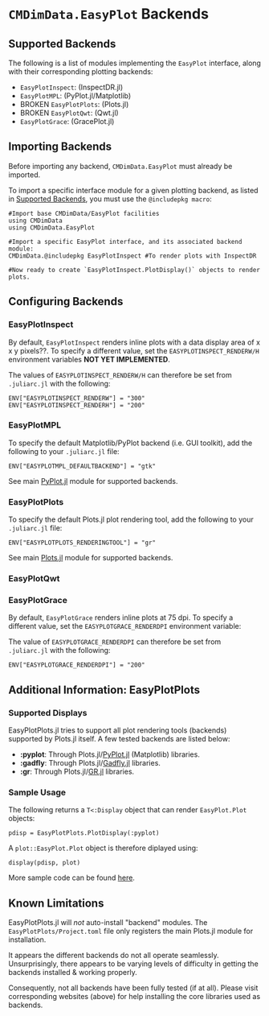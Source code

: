 # `CMDimData.EasyPlot` Backends

<a name="SupportedBackends"></a>
## Supported Backends

The following is a list of modules implementing the `EasyPlot` interface, along with their corresponding plotting backends:

 - `EasyPlotInspect`: (InspectDR.jl)
 - `EasyPlotMPL`: (PyPlot.jl/Matplotlib)
 - BROKEN `EasyPlotPlots`: (Plots.jl)
 - BROKEN `EasyPlotQwt`: (Qwt.jl)
 - `EasyPlotGrace`: (GracePlot.jl)

## Importing Backends

Before importing any backend, `CMDimData.EasyPlot` must already be imported.

To import a specific interface module for a given plotting backend, as listed in [Supported Backends](#SupportedBackends), you must use the `@includepkg macro`:

	#Import base CMDimData/EasyPlot facilities
	using CMDimData
	using CMDimData.EasyPlot

	#Import a specific EasyPlot interface, and its associated backend module:
	CMDimData.@includepkg EasyPlotInspect #To render plots with InspectDR

	#Now ready to create `EasyPlotInspect.PlotDisplay()` objects to render plots.

## Configuring Backends

### EasyPlotInspect

By default, `EasyPlotInspect` renders inline plots with a data display area of x x y pixels??.  To specify a different value, set the `EASYPLOTINSPECT_RENDERW/H` environment variables **NOT YET IMPLEMENTED**.

The values of `EASYPLOTINSPECT_RENDERW/H` can therefore be set from `.juliarc.jl` with the following:

	ENV["EASYPLOTINSPECT_RENDERW"] = "300"
	ENV["EASYPLOTINSPECT_RENDERH"] = "200"

### EasyPlotMPL

To specify the default Matplotlib/PyPlot backend (i.e. GUI toolkit), add the following to your `.juliarc.jl` file:

	ENV["EASYPLOTMPL_DEFAULTBACKEND"] = "gtk"

See main [PyPlot.jl](https://github.com/JuliaPy/PyPlot.jl) module for supported backends.

### EasyPlotPlots

To specify the default Plots.jl plot rendering tool, add the following to your `.juliarc.jl` file:

	ENV["EASYPLOTPLOTS_RENDERINGTOOL"] = "gr"

See main [Plots.jl](https://github.com/tbreloff/Plots.jl) module for supported backends.

### EasyPlotQwt

### EasyPlotGrace

By default, `EasyPlotGrace` renders inline plots at 75 dpi.  To specify a different value, set the `EASYPLOTGRACE_RENDERDPI` environment variable:

The value of `EASYPLOTGRACE_RENDERDPI` can therefore be set from `.juliarc.jl` with the following:

	ENV["EASYPLOTGRACE_RENDERDPI"] = "200"

## Additional Information: EasyPlotPlots

### Supported Displays
EasyPlotPlots.jl tries to support all plot rendering tools (backends) supported by Plots.jl itself.  A few tested backends are listed below:

 - **:pyplot**: Through Plots.jl/[PyPlot.jl](https://github.com/JuliaPy/PyPlot.jl) (Matplotlib) libraries.
 - **:gadfly**: Through Plots.jl/[Gadfly.jl](https://github.com/GiovineItalia/Gadfly.jl) libraries.
 - **:gr**: Through Plots.jl/[GR.jl](https://github.com/jheinen/GR.jl) libraries.

### Sample Usage

The following returns a `T<:Display` object that can render `EasyPlot.Plot` objects:

	pdisp = EasyPlotPlots.PlotDisplay(:pyplot)

A `plot::EasyPlot.Plot` object is therefore diplayed using:

	display(pdisp, plot)

More sample code can be found [here](../sample/EasyPlotPlots).

## Known Limitations

EasyPlotPlots.jl will *not* auto-install "backend" modules.  The `EasyPlotPlots/Project.toml` file only registers the main Plots.jl module for installation.

It appears the different backends do not all operate seamlessly.  Unsurprisingly, there appears to be varying levels of difficulty in getting the backends installed \& working properly.

Consequently, not all backends have been fully tested (if at all).  Please visit corresponding websites (above) for help installing the core libraries used as backends.


